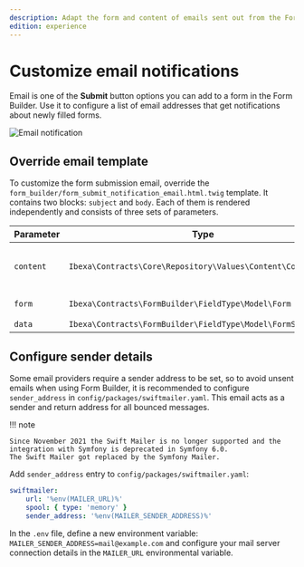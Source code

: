 ```yaml
---
description: Adapt the form and content of emails sent out from the Form Builder.
edition: experience
---
```


# Customize email notifications

Email is one of the **Submit** button options you can add to a form in the Form Builder.
Use it to configure a list of email addresses that get notifications about newly filled forms.

![Email notification](email_notification.png)

## Override email template

To customize the form submission email, override the `form_builder/form_submit_notification_email.html.twig` template.
It contains two blocks: `subject` and `body`.
Each of them is rendered independently and consists of three sets of parameters.

|Parameter|Type|Description|
|---------|----|-----------|
|`content`|`Ibexa\Contracts\Core\Repository\Values\Content\Content`|Name of the form, its content type|
|`form`|`Ibexa\Contracts\FormBuilder\FieldType\Model\Form`|Definition of the form|
|`data`|`Ibexa\Contracts\FormBuilder\FieldType\Model\FormSubmission`|Sent data|  

## Configure sender details

Some email providers require a sender address to be set, so to avoid unsent emails when using Form Builder,
it is recommended to configure `sender_address` in `config/packages/swiftmailer.yaml`.
This email acts as a sender and return address for all bounced messages.

!!! note

    Since November 2021 the Swift Mailer is no longer supported and the integration with Symfony is deprecated in Symfony 6.0.
    The Swift Mailer got replaced by the Symfony Mailer.

Add `sender_address` entry to `config/packages/swiftmailer.yaml`:

```yaml
swiftmailer:
    url: '%env(MAILER_URL)%'
    spool: { type: 'memory' }
    sender_address: '%env(MAILER_SENDER_ADDRESS)%'
```

In the `.env` file, define a new environment variable:
`MAILER_SENDER_ADDRESS=mail@example.com`
and configure your mail server connection details in the `MAILER_URL` environmental variable.
